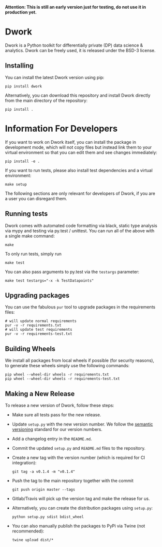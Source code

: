 **Attention: This is still an early version just for testing, do not use it in production yet.**

# Dwork

Dwork is a Python toolkit for differentially private (DP) data science & analytics.
Dwork can be freely used, it is released under the BSD-3 license.

## Installing

You can install the latest Dwork version using pip:

    pip install dwork

Alternatively, you can download this repository and install Dwork directly
from the main directory of the repository:

    pip install .

# Information For Developers

If you want to work on Dwork itself, you can install the package in development mode,
which will not copy files but instead link them to your virtual environment
so that you can edit them and see changes immediately:

    pip install -e .

If you want to run tests, please also install test dependencies and a virtual
environment:

    make setup

The following sections are only relevant for developers of Dwork, if you
are a user you can disregard them.

## Running tests

Dwork comes with automated code formatting via black, static type analysis
via mypy and testing via py.test / unittest. You can run all of the above
with a single make command:

    make

To only run tests, simply run

    make test

You can also pass arguments to py.test via the `testargs` parameter:

    make test testargs="-x -k TestDatapoints"

## Upgrading packages

You can use the fabulous `pur` tool to upgrade packages in the requirements files:

    # will update normal requirements
    pur -v -r requirements.txt
    # will update test requirements
    pur -v -r requirements-test.txt

## Building Wheels

We install all packages from local wheels if possible (for security reasons), to
generate these wheels simply use the following commands:

    pip wheel --wheel-dir wheels -r requirements.txt
    pip wheel --wheel-dir wheels -r requirements-test.txt

## Making a New Release

To release a new version of Dwork, follow these steps:

* Make sure all tests pass for the new release.
* Update `setup.py` with the new version number. We follow the
  [semantic versioning](https://semver.org/) standard for our version
  numbers.
* Add a changelog entry in the `README.md`.
* Commit the updated `setup.py` and `README.md` files to the repository.
* Create a new tag with the version number (which is required for CI integration):

      git tag -a v0.1.4 -m "v0.1.4"
* Push the tag to the main repository together with the commit

      git push origin master --tags
* Gitlab/Travis will pick up the version tag and make the release for us.
* Alternatively, you can create the distribution packages using `setup.py`:

      python setup.py sdist bdist_wheel
* You can also manually publish the packages to PyPi via Twine
  (not recommended):
  
      twine upload dist/*
